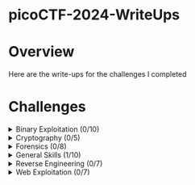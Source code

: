 # picoCTF-2024-WriteUps

# Overview
Here are the write-ups for the challenges I completed

# Challenges
<details>
  <summary>Binary Exploitation (0/10)</summary>

  * [format string 0] (Unsolved)
  * [heap 0] (Unsolved)
  * [format string 1] (Unsolved)
  * [heap 1] (Unsolved)
  * [heap 2] (Unsolved)
  * [heap 3] (Unsolved)
  * [format string 2] (Unsolved)
  * [format string 3] (Unsolved)
  * [babygame03] (Unsolved)
  * [high frequency troubles] (Unsolved)
    
</details>

<details>
  <summary>Cryptography (0/5)</summary>

  * [interencdec]() (Solved)
  * [Custom encryption]() (Solved)
  * [C3]() (Solved)
  * [rsa_oracle]  (Unsolved)
  * [flag_printer] (Unsolved)

    
</details>

<details>
  <summary>Forensics (0/8)</summary>

  * [Scan Surprise]() (Solved)
  * [Verify]() (Solved)
  * [CanYouSee]() (Solved)
  * [Secret of the Polyglot]() (Solved)
  * [Mob psycho]() (Solved)
  * [endianness-v2]() (Solved)
  * [Blast from the past] (Unsolved)
  * [Dear Diary] (Unsolved)
    
</details>

<details>
  <summary>General Skills (1/10)</summary>

  * [Super SSH]() (Solved)
  * [Commitment Issues]() (Unsolved)
  * [Time Machine]() (Unsolved)
  * [Blame Game]() (Unsolved)
  * [Collaborative Development]() (Unsolved)
  * [binhexa]() (Unsolved)
  * [Binary Search]() (Unsolved)
  * [endianness]() (Unsolved)
  * [dont-you-love-banners]() (Unsolved)
  * [SansAlpha]() (Unsolved)
    
</details>

<details>
  <summary>Reverse Engineering (0/7)</summary>

  * [packer] (Unsolved)
  * [FactCheck] (Unsolved)
  * [WinAntiDbg0x100] (Unsolved)
  * [Classic Crackme 0x100] (Unsolved)
  * [weirdSnake] (Unsolved)
  * [WinAntiDbg0x200] (Unsolved)
  * [WinAntiDbg0x300] (Unsolved)
    
</details>

<details>
  <summary>Web Exploitation (0/7)</summary>

  * [Bookmarklet]() (Unsolved)
  * [WebDecode]() (Unsolved)
  * [IntroToBurp]() (Unsolved)
  * [Unminify]() (Unsolved)
  * [No Sql Injection]() (Unsolved) (Under Maintenance)
  * [Trickster]() (Unsolved)
  * [elements]() (Unsolved)
    
</details>
